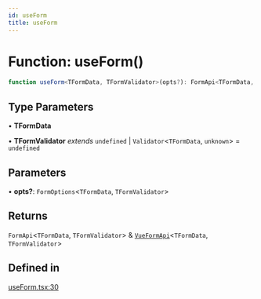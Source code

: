 ```yaml
---
id: useForm
title: useForm
---
```


# Function: useForm()

```ts
function useForm<TFormData, TFormValidator>(opts?): FormApi<TFormData, TFormValidator> & VueFormApi<TFormData, TFormValidator>
```

## Type Parameters

• **TFormData**

• **TFormValidator** *extends* `undefined` \| `Validator`\<`TFormData`, `unknown`\> = `undefined`

## Parameters

• **opts?**: `FormOptions`\<`TFormData`, `TFormValidator`\>

## Returns

`FormApi`\<`TFormData`, `TFormValidator`\> & [`VueFormApi`](../interfaces/vueformapi.md)\<`TFormData`, `TFormValidator`\>

## Defined in

[useForm.tsx:30](https://github.com/TanStack/form/blob/main/packages/vue-form/src/useForm.tsx#L30)
